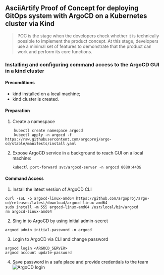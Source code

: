 ## AsciiArtify Proof of Concept for deploying GitOps system with ArgoCD on a Kubernetes cluster via Kind

> POC is the stage when the developers check whether it is technically possible to implement the product concept. At this stage, developers use a minimal set of features to demonstrate that the product can work and perform its core functions.

### Installing and configuring command access to the ArgoCD GUI in a kind cluster

#### Preconditions

- kind installed on a local machine;
- kind cluster is created.

#### Preparation

1. Create a namespace

```
    kubectl create namespace argocd
    kubectl apply -n argocd -f https://raw.githubusercontent.com/argoproj/argo-cd/stable/manifests/install.yaml
   ```
2. Expose ArgoCD service in a background to reach GUI on a local machine:

   ```
   kubectl port-forward svc/argocd-server -n argocd 8080:443&
   ```

#### Command Access 

1. Install the latest version of ArgoCD CLI
 ```
curl -sSL -o argocd-linux-amd64 https://github.com/argoproj/argo-cd/releases/latest/download/argocd-linux-amd64
sudo install -m 555 argocd-linux-amd64 /usr/local/bin/argocd
rm argocd-linux-amd64
 ```
 
 2. Sing in to ArgoCD by using initial admin-secret
 ```
argocd admin initial-password -n argocd
 ```
 
 3. Login to ArgoCD via CLI and change password
 ```
argocd login <ARGOCD_SERVER>
argocd account update-password
 ```
4. Save password in a safe place and provide credentials to the team 
![ArgoCD login](https://github.com/ibayro/AsciiArtify/assets/104074570/4df597c1-3fd1-4a25-bf81-2ed799c4c7a0)



